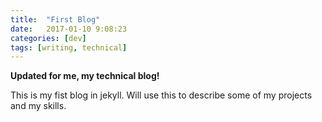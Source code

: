 ```yaml
---
title:  "First Blog"
date:   2017-01-10 9:08:23
categories: [dev]
tags: [writing, technical]
---
```


**Updated for me, my technical blog!**

This is my fist blog in jekyll. Will use this to describe some of my projects and my skills.
